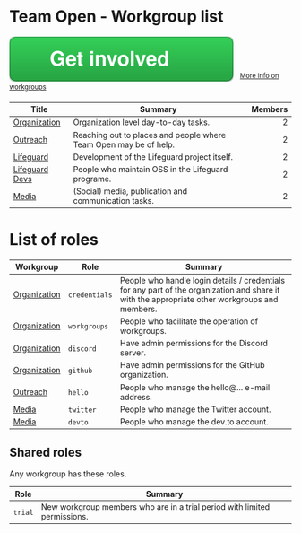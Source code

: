 <!-- GENERATED FILE, DON'T EDIT -->
# Team Open - Workgroup list

[![Get involved](get-involved.svg)](https://github.com/teamopen-dev/workgroups/issues/new?template=wg-0-join-leave.md&title=Would%20like%20to%20join)
&nbsp; <sup>[More info on workgroups](ABOUT.md)</sup>

Title | Summary | Members
-|-|-:
[Organization][wg-organization]|Organization level day-to-day tasks.|2
[Outreach][wg-outreach]|Reaching out to places and people where Team Open may be of help.|2
[Lifeguard][wg-lifeguard]|Development of the Lifeguard project itself.|2
[Lifeguard Devs][wg-lifeguard-devs]|People who maintain OSS in the Lifeguard programe.|2
[Media][wg-media]|(Social) media, publication and communication tasks.|2

# List of roles

Workgroup | Role | Summary
-|-|-
[Organization][wg-organization]|`credentials`|People who handle login details / credentials for any part of the organization and share it with the appropriate other workgroups and members.
[Organization][wg-organization]|`workgroups`|People who facilitate the operation of workgroups.
[Organization][wg-organization]|`discord`|Have admin permissions for the Discord server.
[Organization][wg-organization]|`github`|Have admin permissions for the GitHub organization.
[Outreach][wg-outreach]|`hello`|People who manage the hello@... e-mail address.
[Media][wg-media]|`twitter`|People who manage the Twitter account.
[Media][wg-media]|`devto`|People who manage the dev.to account.

## Shared roles

Any workgroup has these roles.

Role | Summary
-|-
`trial`|New workgroup members who are in a trial period with limited permissions.


[wg-organization]: workgroups/wg-organization.md
[wg-outreach]: workgroups/wg-outreach.md
[wg-lifeguard]: workgroups/wg-lifeguard.md
[wg-lifeguard-devs]: workgroups/wg-lifeguard-devs.md
[wg-media]: workgroups/wg-media.md
